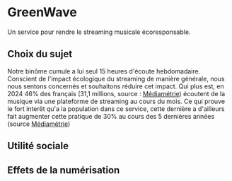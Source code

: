 # GreenWave
Un service pour rendre le streaming musicale écoresponsable.

## Choix du sujet
Notre binôme cumule a lui seul 15 heures d'écoute hebdomadaire. Conscient de l'impact écologique du streaming de manière générale, nous nous sentons concernés et souhaitons réduire cet impact.
Qui plus est, en 2024 46% des français (31,1 millions, source : [Médiamétrie](https://www.mediametrie.fr/fr/musique-et-medias-un-engouement-tres-fort-du-public-pour-une-offre-multiple)) écoutent de la musique via une plateforme de streaming au cours du mois. Ce qui prouve le fort interêt qu'a la population dans ce service, cette dernière a d'ailleurs fait augmenter cette pratique de 30% au cours des 5 dernières années (source [Médiamétrie](https://www.mediametrie.fr/fr/musique-et-medias-un-engouement-tres-fort-du-public-pour-une-offre-multiple))


## Utilité sociale


## Effets de la numérisation

